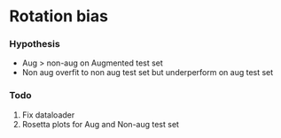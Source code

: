 # Rotation bias

### Hypothesis

- Aug > non-aug on Augmented test set
- Non aug overfit to non aug test set but underperform on aug test set

### Todo

1. Fix dataloader
2. Rosetta plots for Aug and Non-aug test set